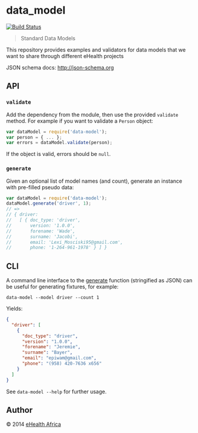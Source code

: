 # data_model

[![Build Status][travis-image]][travis-url]

[travis-url]: https://magnum.travis-ci.com/eHealthAfrica/data_model
[travis-image]: https://magnum.travis-ci.com/eHealthAfrica/data_model.svg?token=eprxeztvNYMY2wzhLC7X&branch=master

> Standard Data Models

This repository provides examples and validators for data models that
we want to share through different eHealth projects

JSON schema docs: http://json-schema.org

## API

### `validate`

Add the dependency from the module, then use the provided `validate`
method. For example if you want to validate a `Person` object:

```js
var dataModel = require('data-model');
var person = { ... };
var errors = dataModel.validate(person);
```

If the object is valid, errors should be `null`.

### `generate`

Given an optional list of model names (and count), generate an instance with
pre-filled pseudo data:

```js
var dataModel = require('data-model');
dataModel.generate('driver', 1);
// =>
// { driver:
//   [ { doc_type: 'driver',
//       version: '1.0.0',
//       forename: 'Wade',
//       surname: 'Jacobi',
//       email: 'Lexi_Mosciski95@gmail.com',
//       phone: '1-264-961-1978' } ] }
```

## CLI

A command line interface to the [generate](#generate) function (stringified as
JSON) can be useful for generating fixtures, for example:

```shell
data-model --model driver --count 1
```

Yields:

```json
{
  "driver": [
    {
      "doc_type": "driver",
      "version": "1.0.0",
      "forename": "Jeremie",
      "surname": "Bayer",
      "email": "epiwam@gmail.com",
      "phone": "(958) 420-7636 x656"
    }
  ]
}
```

See `data-model --help` for further usage.

## Author

© 2014 [eHealth Africa](http://ehealthafrica.org)
